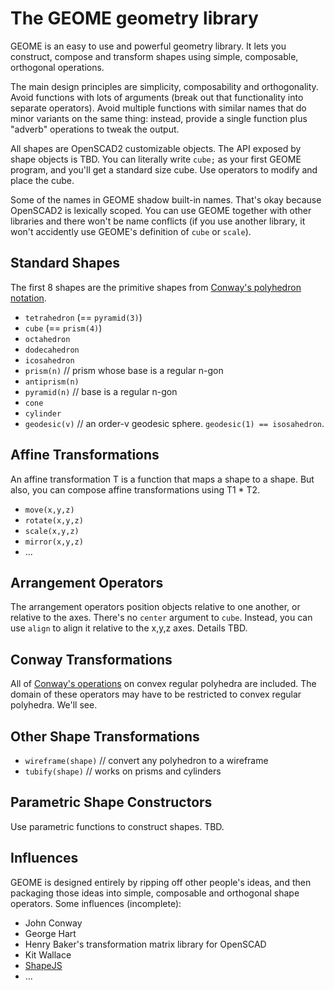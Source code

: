 # The GEOME geometry library

GEOME is an easy to use and powerful geometry library.
It lets you construct, compose and transform shapes using simple, composable, orthogonal operations.

The main design principles are simplicity, composability and orthogonality.
Avoid functions with lots of arguments (break out that functionality into separate operators).
Avoid multiple functions with similar names that do minor variants on the same thing:
instead, provide a single function plus "adverb" operations to tweak the output.

All shapes are OpenSCAD2 customizable objects.
The API exposed by shape objects is TBD.
You can literally write `cube;` as your first GEOME program,
and you'll get a standard size cube.
Use operators to modify and place the cube.

Some of the names in GEOME shadow built-in names.
That's okay because OpenSCAD2 is lexically scoped.
You can use GEOME together with other libraries and there won't be name conflicts
(if you use another library, it won't accidently use GEOME's definition of `cube` or `scale`).

## Standard Shapes
The first 8 shapes are the primitive shapes from
[Conway's polyhedron notation](https://en.wikipedia.org/wiki/Conway_polyhedron_notation).
* `tetrahedron` (== `pyramid(3)`)
* `cube` (== `prism(4)`)
* `octahedron`
* `dodecahedron`
* `icosahedron`
* `prism(n)` // prism whose base is a regular n-gon
* `antiprism(n)`
* `pyramid(n)` // base is a regular n-gon
* `cone`
* `cylinder`
* `geodesic(v)` // an order-v geodesic sphere. `geodesic(1) == isosahedron`.

## Affine Transformations
An affine transformation T is a function that maps a shape to a shape.
But also, you can compose affine transformations using T1 * T2.
* `move(x,y,z)`
* `rotate(x,y,z)`
* `scale(x,y,z)`
* `mirror(x,y,z)`
* ...

## Arrangement Operators
The arrangement operators position objects relative to one another,
or relative to the axes.
There's no `center` argument to `cube`. Instead, you can use `align`
to align it relative to the x,y,z axes.
Details TBD.

## Conway Transformations
All of [Conway's operations](https://en.wikipedia.org/wiki/Conway_polyhedron_notation)
on convex regular polyhedra are included.
The domain of these operators may have to be restricted to convex regular polyhedra. We'll see.

## Other Shape Transformations
* `wireframe(shape)` // convert any polyhedron to a wireframe
* `tubify(shape)` // works on prisms and cylinders

## Parametric Shape Constructors
Use parametric functions to construct shapes. TBD.

## Influences
GEOME is designed entirely by ripping off other people's ideas,
and then packaging those ideas into simple, composable and orthogonal shape operators.
Some influences (incomplete):
* John Conway
* George Hart
* Henry Baker's transformation matrix library for OpenSCAD
* Kit Wallace
* [ShapeJS](http://abfab3d.com/)
* ...
